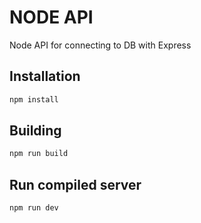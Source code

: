 # NODE API

Node API for connecting to DB with Express

## Installation

```bash
npm install
```

## Building 

```bash
npm run build
```

## Run compiled server

```bash
npm run dev
```
